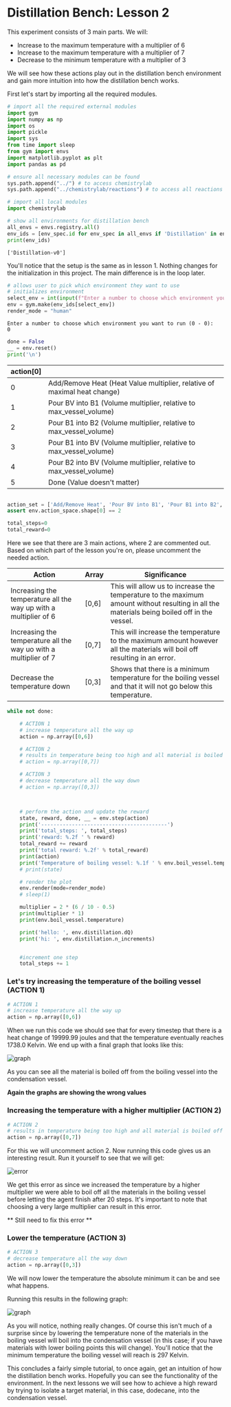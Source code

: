 # Distillation Bench: Lesson 2

This experiment consists of 3 main parts. We will:
- Increase to the maximum temperature with a multiplier of 6
- Increase to the maximum temperature with a multiplier of 7
- Decrease to the minimum temperature with a multiplier of 3
    
We will see how these actions play out in the distillation bench environment and gain more intuition into how the distillation bench works.

First let's start by importing all the required modules.


```python
# import all the required external modules
import gym
import numpy as np
import os
import pickle
import sys
from time import sleep
from gym import envs
import matplotlib.pyplot as plt
import pandas as pd
```


```python
# ensure all necessary modules can be found
sys.path.append("../") # to access chemistrylab
sys.path.append("../chemistrylab/reactions") # to access all reactions
```


```python
# import all local modules
import chemistrylab
```


```python
# show all environments for distillation bench
all_envs = envs.registry.all()
env_ids = [env_spec.id for env_spec in all_envs if 'Distillation' in env_spec.id]
print(env_ids)
```

    ['Distillation-v0']
    

You'll notice that the setup is the same as in lesson 1. Nothing changes for the initialization in this project. The main difference is in the loop later.


```python
# allows user to pick which environment they want to use
# initializes environment
select_env = int(input(f"Enter a number to choose which environment you want to run (0 - {len(env_ids) - 1}): \n"))
env = gym.make(env_ids[select_env])
render_mode = "human"
```

    Enter a number to choose which environment you want to run (0 - 0): 
    0
    


```python
done = False
__ = env.reset()
print('\n')
```
| action[0] |                                                                          |
|-----------|--------------------------------------------------------------------------|
| 0         | Add/Remove Heat (Heat Value multiplier, relative of maximal heat change) |
| 1         | Pour BV into B1 (Volume multiplier, relative to max_vessel_volume)       |
| 2         | Pour B1 into B2 (Volume multiplier, relative to max_vessel_volume)       |
| 3         | Pour B1 into BV (Volume multiplier, relative to max_vessel_volume)       |
| 4         | Pour B2 into BV (Volume multiplier, relative to max_vessel_volume)       |
| 5         | Done (Value doesn't matter)                                              |

```python

action_set = ['Add/Remove Heat', 'Pour BV into B1', 'Pour B1 into B2', 'Pour B1 into BV', 'Pour B2 into BV', 'Done']
assert env.action_space.shape[0] == 2
```

```python
total_steps=0
total_reward=0
```

Here we see that there are 3 main actions, where 2 are commented out. Based on which part of the lesson you're on, please uncomment the needed action.

| Action                                                           | Array | Significance                                                                                                                                 |
|------------------------------------------------------------------|-------|----------------------------------------------------------------------------------------------------------------------------------------------|
| Increasing the temperature all the way up with a multiplier of 6 | [0,6] | This will allow us to increase the temperature to the maximum amount without resulting in all the materials  being boiled off in the vessel. |
| Increasing the temperature all the way uo with a multiplier of 7 | [0,7] | This will increase the temperature to the maximum amount however all the materials will boil off resulting in an error.                      |
| Decrease the temperature down                                    | [0,3] | Shows that there is a minimum temperature for the boiling vessel and that it will not go below this temperature.                             |

```python
while not done:

    # ACTION 1
    # increase temperature all the way up
    action = np.array([0,6])

    # ACTION 2
    # results in temperature being too high and all material is boiled off in the vessel
    # action = np.array([0,7])

    # ACTION 3
    # decrease temperature all the way down
    # action = np.array([0,3])



    # perform the action and update the reward
    state, reward, done, __ = env.step(action)
    print('-----------------------------------------')
    print('total_steps: ', total_steps)
    print('reward: %.2f ' % reward)
    total_reward += reward
    print('total reward: %.2f' % total_reward)
    print(action)
    print('Temperature of boiling vessel: %.1f ' % env.boil_vessel.temperature, ' K \n')
    # print(state)

    # render the plot
    env.render(mode=render_mode)
    # sleep(1)

    multiplier = 2 * (6 / 10 - 0.5)
    print(multiplier * 1)
    print(env.boil_vessel.temperature)

    print('hello: ', env.distillation.dQ)
    print('hi: ', env.distillation.n_increments)


    #increment one step
    total_steps += 1
```

### Let's try increasing the temperature of the boiling vessel (ACTION 1)

```python
# ACTION 1
# increase temperature all the way up
action = np.array([0,6])
```

When we run this code we should see that for every timestep that there is a heat change of 19999.99 joules and that the 
temperature eventually reaches 1738.0 Kelvin. We end up with a final graph that looks like this:

![graph](../sample_figures/lesson_2d_image1.PNG)

As you can see all the material is boiled off from the boiling vessel into the condensation vessel.

**Again the graphs are showing the wrong values**

### Increasing the temperature with a higher multiplier (ACTION 2)

```python
# ACTION 2
# results in temperature being too high and all material is boiled off in the vessel
action = np.array([0,7])
```

For this we will uncomment action 2. Now running this code gives us an interesting result. Run it yourself to see that we will get:

![error](../sample_figures/lesson_2d_image3.PNG)

We get this error as since we increased the temperature by a higher multiplier we were able to boil off all the  materials in the boiling vessel before letting the agent finish after 20 steps. It's important to note that choosing a very large multiplier can result in this error. 

** Still need to fix this error **

### Lower the temperature (ACTION 3)

```python
# ACTION 3
# decrease temperature all the way down
action = np.array([0,3])
```

We will now lower the temperature the absolute minimum it can be and see what happens. 

Running this results in the following graph:

![graph](../sample_figures/lesson_2d_image5.PNG)

As you will notice, nothing really changes. Of course this isn't much of a surprise since by lowering the temperature  none of the materials in the boiling vessel will boil into the condensation vessel (in this case; if you have materials  with lower boiling points this will change). You'll notice that the minimum temperature the boiling vessel will reach is  297 Kelvin.

This concludes a fairly simple tutorial, to once again, get an intuition of how the distillation bench works. Hopefully  you can see the functionality of the environment. In the next lessons we will see how to achieve a high reward by  trying to isolate a target material, in this case, dodecane, into the condensation vessel. 
